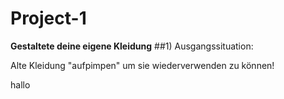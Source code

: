 # Project-1
**Gestaltete deine eigene Kleidung**
##1) Ausgangssituation:

Alte  Kleidung "aufpimpen" um sie wiederverwenden zu können!

hallo
